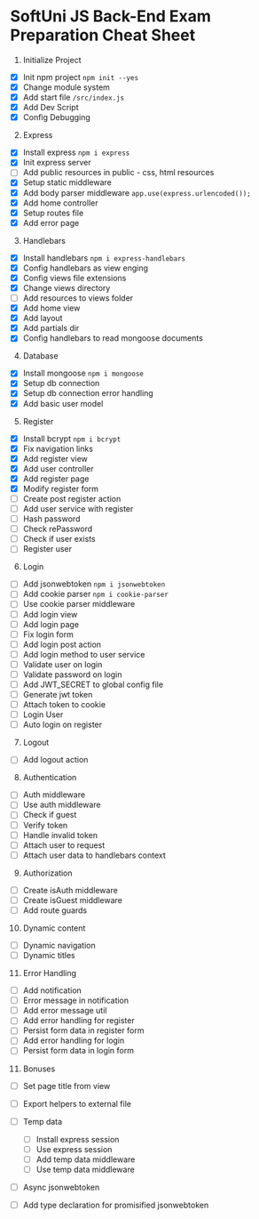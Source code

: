 # SoftUni JS Back-End Exam Preparation Cheat Sheet

1. Initialize Project
 - [x] Init npm project `npm init --yes`
 - [x] Change module system
 - [x] Add start file `/src/index.js`
 - [x] Add Dev Script
 - [x] Config Debugging
2. Express
 - [x] Install express `npm i express`
 - [x] Init express server
 - [ ] Add public resources in public - css, html resources
 - [x] Setup static middleware
 - [x] Add body parser middleware `app.use(express.urlencoded());`
 - [x] Add home controller
 - [x] Setup routes file
 - [x] Add error page
3. Handlebars
 - [x] Install handlebars `npm i express-handlebars`
 - [x] Config handlebars as view enging
 - [x] Config views file extensions
 - [x] Change views directory
 - [ ] Add resources to views folder
 - [x] Add home view
 - [x] Add layout
 - [x] Add partials dir
 - [x] Config handlebars to read mongoose documents
4. Database
 - [x] Install mongoose `npm i mongoose`
 - [x] Setup db connection
 - [x] Setup db connection error handling
 - [x] Add basic user model
5. Register
 - [x] Install bcrypt `npm i bcrypt`
 - [x] Fix navigation links
 - [x] Add register view
 - [x] Add user controller
 - [x] Add register page
 - [x] Modify register form
 - [ ] Create post register action
 - [ ] Add user service with register
 - [ ] Hash password
 - [ ] Check rePassword
 - [ ] Check if user exists
 - [ ] Register user
6. Login
 - [ ] Add jsonwebtoken `npm i jsonwebtoken`
 - [ ] Add cookie parser `npm i cookie-parser`
 - [ ] Use cookie parser middleware
 - [ ] Add login view
 - [ ] Add login page
 - [ ] Fix login form 
 - [ ] Add login post action
 - [ ] Add login method to user service
 - [ ] Validate user on login
 - [ ] Validate password on login
 - [ ] Add JWT_SECRET to global config file
 - [ ] Generate jwt token
 - [ ] Attach token to cookie
 - [ ] Login User
 - [ ] Auto login on register
7. Logout
 - [ ] Add logout action
8. Authentication
 - [ ] Auth middleware
 - [ ] Use auth middleware
 - [ ] Check if guest
 - [ ] Verify token
 - [ ] Handle invalid token
 - [ ] Attach user to request
 - [ ] Attach user data to handlebars context
9. Authorization
 - [ ] Create isAuth middleware
 - [ ] Create isGuest middleware
 - [ ] Add route guards
10. Dynamic content
 - [ ] Dynamic navigation
 - [ ] Dynamic titles
11. Error Handling
 - [ ] Add notification
 - [ ] Error message in notification
 - [ ] Add error message util
 - [ ] Add error handling for register
 - [ ] Persist form data in register form
 - [ ] Add error handling for login
 - [ ] Persist form data in login form
11. Bonuses
 - [ ] Set page title from view
 - [ ] Export helpers to external file
 - [ ] Temp data
   - [ ] Install express session
   - [ ] Use express session
   - [ ] Add temp data middleware
   - [ ] Use temp data middleware
 - [ ] Async jsonwebtoken
 - [ ] Add type declaration for promisified jsonwebtoken
    

